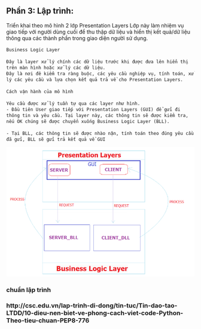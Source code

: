 <h2>Phần 3: Lập trình:</h2>
	Triển khai theo mô hình 2 lớp
	Presentation Layers
	Lớp này làm nhiệm vụ giao tiếp với người dùng cuối để thu thập dữ liệu và hiển thị kết quả/dữ liệu thông qua các thành phần trong giao diện người sử dụng.

	Business Logic Layer

	Đây là layer xử lý chính các dữ liệu trước khi được đưa lên hiển thị trên màn hình hoặc xử lý các dữ liệu.
	Đây là nơi đê kiểm tra ràng buộc, các yêu cầu nghiệp vụ, tính toán, xử lý các yêu cầu và lựa chọn kết quả trả về cho Presentation Layers.

	Cách vận hành của mô hình

	Yêu cầu được xử lý tuần tự qua các layer như hình.
	- Đầu tiên User giao tiếp với Presentation Layers (GUI) để gửi đi thông tin và yêu cầu. Tại layer này, các thông tin sẽ được kiểm tra, nếu OK chúng sẽ được chuyển xuống Business Logic Layer (BLL).

	- Tại BLL, các thông tin sẽ được nhào nặn, tính toán theo đúng yêu cầu đã gửi, BLL sẽ gửi trả kết quả về GUI
<img src='/img/2_TIER.png'>


<h3>chuẩn lập trình<h3>
http://csc.edu.vn/lap-trinh-di-dong/tin-tuc/Tin-dao-tao-LTDD/10-dieu-nen-biet-ve-phong-cach-viet-code-Python-Theo-tieu-chuan-PEP8-776

